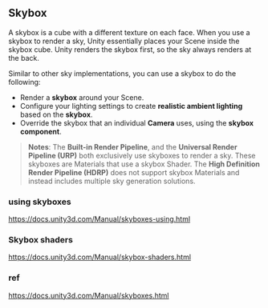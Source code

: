 ## Skybox
A skybox is a cube with a different texture on each face. When you use a skybox to render a sky, Unity essentially places your Scene
 inside the skybox cube. Unity renders the skybox first, so the sky always renders at the back.


Similar to other sky implementations, you can use a skybox to do the following:

- Render a **skybox** around your Scene.
- Configure your lighting settings to create **realistic ambient lighting** based on the **skybox**.
- Override the skybox that an individual **Camera** uses, using the **skybox component**.

> **Notes**: The **Built-in Render Pipeline**, and the **Universal Render Pipeline (URP)** both exclusively use skyboxes to render a sky. These skyboxes are Materials that use a skybox Shader.
The **High Definition Render Pipeline (HDRP)** does not support skybox Materials and instead includes multiple sky generation solutions.

### using skyboxes
https://docs.unity3d.com/Manual/skyboxes-using.html

### Skybox shaders
https://docs.unity3d.com/Manual/skybox-shaders.html

### ref 
https://docs.unity3d.com/Manual/skyboxes.html

